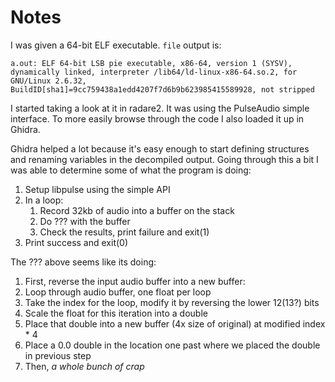 # Notes

I was given a 64-bit ELF executable. `file` output is:
```
a.out: ELF 64-bit LSB pie executable, x86-64, version 1 (SYSV), dynamically linked, interpreter /lib64/ld-linux-x86-64.so.2, for GNU/Linux 2.6.32, BuildID[sha1]=9cc759438a1edd4207f7d6b9b623985415589928, not stripped
```

I started taking a look at it in radare2. It was using the PulseAudio simple interface. To more easily browse through the code I also loaded it up in Ghidra.

Ghidra helped a lot because it's easy enough to start defining structures and renaming variables in the decompiled output. Going through this a bit I was able to determine some of what the program is doing:

1. Setup libpulse using the simple API
1. In a loop:
    1. Record 32kb of audio into a buffer on the stack
    1. Do ??? with the buffer
    1. Check the results, print failure and exit(1)
1. Print success and exit(0)

The ??? above seems like its doing:
1. First, reverse the input audio buffer into a new buffer:
  1. Loop through audio buffer, one float per loop
  1. Take the index for the loop, modify it by reversing the lower 12(13?) bits
  1. Scale the float for this iteration into a double
  1. Place that double into a new buffer (4x size of original) at modified index * 4
  1. Place a 0.0 double in the location one past where we placed the double in previous step
1. Then, *a whole bunch of crap*
